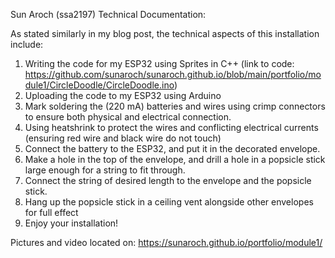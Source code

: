 Sun Aroch (ssa2197)
Technical Documentation:

As stated similarly in my blog post, the technical aspects of this installation include:
1. Writing the code for my ESP32 using Sprites in C++
(link to code: https://github.com/sunaroch/sunaroch.github.io/blob/main/portfolio/module1/CircleDoodle/CircleDoodle.ino)
3. Uploading the code to my ESP32 using Arduino
4. Mark soldering the (220 mA) batteries and wires using crimp connectors to ensure both physical and electrical connection.
5. Using heatshrink to protect the wires and conflicting electrical currents (ensuring red wire and black wire do not touch)
6. Connect the battery to the ESP32, and put it in the decorated envelope.
7. Make a hole in the top of the envelope, and drill a hole in a popsicle stick large enough for a string to fit through.
8. Connect the string of desired length to the envelope and the popsicle stick.
9. Hang up the popsicle stick in a ceiling vent alongside other envelopes for full effect
10. Enjoy your installation!

Pictures and video located on: https://sunaroch.github.io/portfolio/module1/

